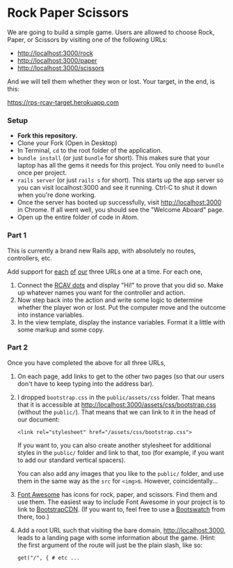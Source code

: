 # Rock Paper Scissors

We are going to build a simple game. Users are allowed to choose Rock, Paper, or Scissors by visiting one of the following URLs:

 - [http://localhost:3000/rock](http://localhost:3000/rock)
 - [http://localhost:3000/paper](http://localhost:3000/paper)
 - [http://localhost:3000/scissors](http://localhost:3000/scissors)

And we will tell them whether they won or lost. Your target, in the end, is this:

https://rps-rcav-target.herokuapp.com

### Setup

 - **Fork this repository.**
 - Clone your Fork (Open in Desktop)
 - In Terminal, `cd` to the root folder of the application.
 - `bundle install` (or just `bundle` for short). This makes sure that your laptop has all the gems it needs for this project. You only need to `bundle` once per project.
 - `rails server` (or just `rails s` for short). This starts up the app server so you can visit localhost:3000 and see it running. Ctrl-C to shut it down when you're done working.
 - Once the server has booted up successfully, visit [http://localhost:3000](http://localhost:3000) in Chrome. If all went well, you should see the "Welcome Aboard" page.
 - Open up the entire folder of code in Atom.

### Part 1

This is currently a brand new Rails app, with absolutely no routes, controllers, etc.

Add support for [each](http://localhost:3000/rock) [of](http://localhost:3000/paper) [our](http://localhost:3000/scissors) three URLs one at a time. For each one,

 1. Connect the [RCAV dots](https://guides.firstdraft.com/rcav-flowchart.html) and display "Hi!" to prove that you did so. Make up whatever names you want for the controller and action.
 1. Now step back into the action and write some logic to determine whether the player won or lost. Put the computer move and the outcome into instance variables.
 1. In the view template, display the instance variables. Format it a little with some markup and some copy.

### Part 2

Once you have completed the above for all three URLs,

 1. On each page, add links to get to the other two pages (so that our users don't have to keep typing into the address bar).
 1. I dropped `bootstrap.css` in the `public/assets/css` folder. That means that it is accessible at [http://localhost:3000/assets/css/bootstrap.css](http://localhost:3000/assets/css/bootstrap.css) (without the `public/`). That means that we can link to it in the head of our document:

        <link rel="stylesheet" href="/assets/css/bootstrap.css">

    If you want to, you can also create another stylesheet for additional styles in the `public/` folder and link to that, too (for example, if you want to add our standard vertical spacers).

    You can also add any images that you like to the `public/` folder, and use them in the same way as the `src` for `<img>`s. However, coincidentally...

 1. [Font Awesome](http://fontawesome.io/icons/) has icons for rock, paper, and scissors. Find them and use them. The easiest way to include Font Awesome in your project is to link to [BootstrapCDN](https://www.bootstrapcdn.com/fontawesome/). (If you want to, feel free to use a [Bootswatch](https://www.bootstrapcdn.com/bootswatch/) from there, too.)
 1. Add a root URL such that visiting the bare domain, [http://localhost:3000](http://localhost:3000), leads to a landing page with some information about the game. (Hint: the first argument of the route will just be the plain slash, like so:

        get("/", { # etc ...

